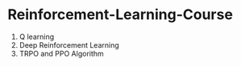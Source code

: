 # Reinforcement-Learning-Course

1. Q learning
2. Deep Reinforcement Learning
3. TRPO and PPO Algorithm
